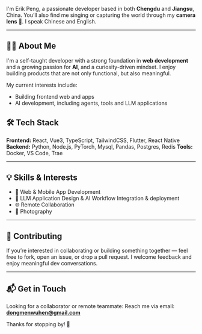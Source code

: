 I'm Erik Peng, a passionate developer based in both **Chengdu** and **Jiangsu**, China. You’ll also find me singing or capturing the world through my **camera lens** 🎸. I speak Chinese and English.

---

## 🧑‍💻 About Me

I'm a self-taught developer with a strong foundation in **web development** and a growing passion for **AI**, and a curiosity-driven mindset. I enjoy building products that are not only functional, but also meaningful.

My current interests include:

- Building frontend web and apps
- AI development, including agents, tools and LLM applications

## 🛠 Tech Stack

**Frontend:** React, Vue3, TypeScript, TailwindCSS, Flutter, React Native
**Backend:** Python, Node.js, PyTorch, Mysql, Pandas, Postgres, Redis 
**Tools:** Docker, VS Code, Trae

---

## 💡 Skills & Interests

- 🔧 Web & Mobile App Development  
- 🧠 LLM Application Design & AI Workflow Integration & deployment
- 🌐 Remote Collaboration
- 📸 Photography

---

## 🤝 Contributing

If you’re interested in collaborating or building something together — feel free to fork, open an issue, or drop a pull request. I welcome feedback and enjoy meaningful dev conversations.

---

## 📬 Get in Touch

Looking for a collaborator or remote teammate:
Reach me via email: **dongmenwuhen@gmail.com**

Thanks for stopping by! 🌟
